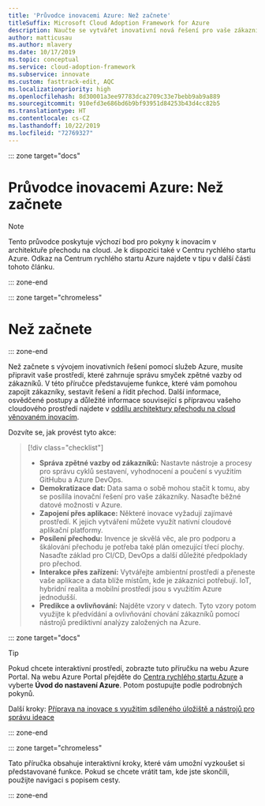 ```yaml
---
title: 'Průvodce inovacemi Azure: Než začnete'
titleSuffix: Microsoft Cloud Adoption Framework for Azure
description: Naučte se vytvářet inovativní nová řešení pro vaše zákazníky s využitím Azure.
author: matticusau
ms.author: mlavery
ms.date: 10/17/2019
ms.topic: conceptual
ms.service: cloud-adoption-framework
ms.subservice: innovate
ms.custom: fasttrack-edit, AQC
ms.localizationpriority: high
ms.openlocfilehash: 8d30001a3ee97783dca2709c33e7bebb9ab9a889
ms.sourcegitcommit: 910efd3e686bd6b9bf93951d84253b43d4cc82b5
ms.translationtype: HT
ms.contentlocale: cs-CZ
ms.lasthandoff: 10/22/2019
ms.locfileid: "72769327"
---
```

::: zone target="docs"

# <a name="azure-innovation-guide-before-you-start"></a>Průvodce inovacemi Azure: Než začnete

> [!NOTE]
> Tento průvodce poskytuje výchozí bod pro pokyny k inovacím v architektuře přechodu na cloud. Je k dispozici také v Centru rychlého startu Azure. Odkaz na Centrum rychlého startu Azure najdete v tipu v další části tohoto článku.

::: zone-end

::: zone target="chromeless"

# <a name="before-you-start"></a>Než začnete

::: zone-end

Než začnete s vývojem inovativních řešení pomocí služeb Azure, musíte připravit vaše prostředí, které zahrnuje správu smyček zpětné vazby od zákazníků. V této příručce představujeme funkce, které vám pomohou zapojit zákazníky, sestavit řešení a řídit přechod. Další informace, osvědčené postupy a důležité informace související s přípravou vašeho cloudového prostředí najdete v [oddílu architektury přechodu na cloud věnovaném inovacím](../index.md).

Dozvíte se, jak provést tyto akce:

> [!div class="checklist"]
>
> - **Správa zpětné vazby od zákazníků:** Nastavte nástroje a procesy pro správu cyklů sestavení, vyhodnocení a poučení s využitím GitHubu a Azure DevOps.
> - **Demokratizace dat:** Data sama o sobě mohou stačit k tomu, aby se posílila inovační řešení pro vaše zákazníky. Nasaďte běžné datové možnosti v Azure.
> - **Zapojení přes aplikace:** Některé inovace vyžadují zajímavé prostředí. K jejich vytváření můžete využít nativní cloudové aplikační platformy.
> - **Posílení přechodu:** Invence je skvělá věc, ale pro podporu a škálování přechodu je potřeba také plán omezující třecí plochy. Nasaďte základ pro CI/CD, DevOps a další důležité předpoklady pro přechod.
> - **Interakce přes zařízení:** Vytvářejte ambientní prostředí a přeneste vaše aplikace a data blíže místům, kde je zákazníci potřebují. IoT, hybridní realita a mobilní prostředí jsou s využitím Azure jednodušší.
> - **Predikce a ovlivňování:** Najděte vzory v datech. Tyto vzory potom využijte k předvídání a ovlivňování chování zákazníků pomocí nástrojů prediktivní analýzy založených na Azure.

::: zone target="docs"

> [!TIP]
> Pokud chcete interaktivní prostředí, zobrazte tuto příručku na webu Azure Portal. Na webu Azure Portal přejděte do [Centra rychlého startu Azure](https://portal.azure.com/?feature.quickstart=true#blade/Microsoft_Azure_Resources/QuickstartCenterBlade) a vyberte **Úvod do nastavení Azure**. Potom postupujte podle podrobných pokynů.

Další kroky: [Příprava na inovace s využitím sdíleného úložiště a nástrojů pro správu ideace](./adoption.md)

::: zone-end

::: zone target="chromeless"

Tato příručka obsahuje interaktivní kroky, které vám umožní vyzkoušet si představované funkce. Pokud se chcete vrátit tam, kde jste skončili, použijte navigaci s popisem cesty.

::: zone-end
